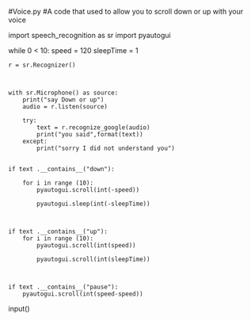 #Voice.py
#A code that used to allow you to scroll down or up with your voice

import speech_recognition as sr
import pyautogui

while 0 < 10:
    speed = 120
    sleepTime = 1

    r = sr.Recognizer()



    with sr.Microphone() as source:
        print("say Down or up")
        audio = r.listen(source)

        try:
            text = r.recognize_google(audio)
            print("you said",format(text))
        except:
            print("sorry I did not understand you")


    if text .__contains__("down"):

        for i in range (10):
            pyautogui.scroll(int(-speed))

            pyautogui.sleep(int(-sleepTime))



    if text .__contains__("up"):
        for i in range (10):
            pyautogui.scroll(int(speed))

            pyautogui.scroll(int(sleepTime))



    if text .__contains__("pause"):
        pyautogui.scroll(int(speed-speed))



input()
